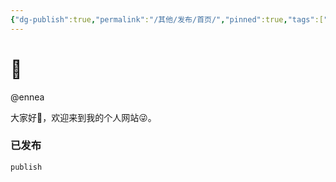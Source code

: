 ```yaml
---
{"dg-publish":true,"permalink":"/其他/发布/首页/","pinned":true,"tags":["gardenEntry"],"dgShowBacklinks":false,"dgShowLocalGraph":false,"dgShowInlineTitle":false,"noteIcon":"1","created":"2023-04-12T11:56:07.275+08:00","updated":""}
---
```


# 🌲

@ennea

大家好👋，欢迎来到我的个人网站😜。

### 已发布
```query
publish
```
